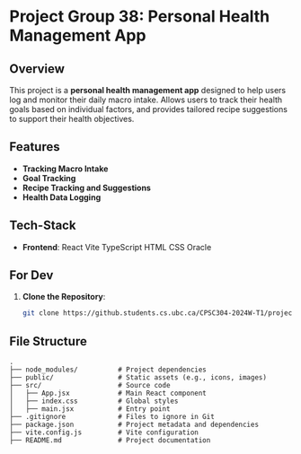 # Project Group 38: Personal Health Management App

## Overview
This project is a **personal health management app** designed to help users log and monitor their daily macro intake. Allows users to track their health goals based on individual factors, and provides tailored recipe suggestions to support their health objectives.

## Features
- **Tracking Macro Intake**
- **Goal Tracking**
- **Recipe Tracking and Suggestions**
- **Health Data Logging**

## Tech-Stack
- **Frontend**: React Vite TypeScript HTML CSS Oracle  

## For Dev
1. **Clone the Repository**: 
   ```bash
   git clone https://github.students.cs.ubc.ca/CPSC304-2024W-T1/project_k5l2e_k7i1t_v3d9u/
## File Structure

```plaintext
.
├── node_modules/          # Project dependencies
├── public/                # Static assets (e.g., icons, images)
├── src/                   # Source code
│   ├── App.jsx            # Main React component
│   ├── index.css          # Global styles
│   ├── main.jsx           # Entry point
├── .gitignore             # Files to ignore in Git
├── package.json           # Project metadata and dependencies
├── vite.config.js         # Vite configuration
├── README.md              # Project documentation
